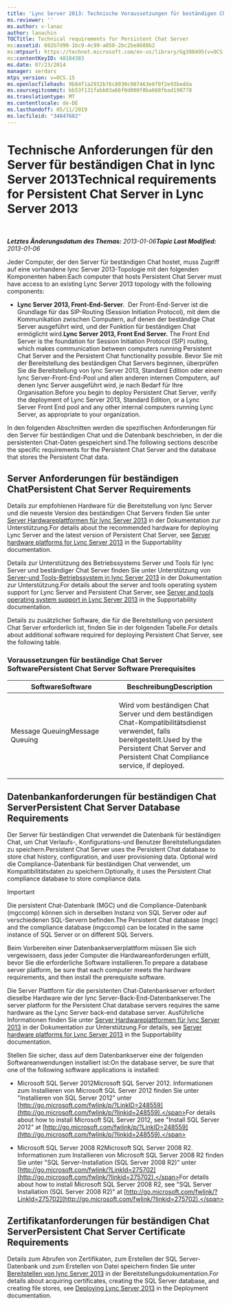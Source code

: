 ```yaml
---
title: 'Lync Server 2013: Technische Voraussetzungen für beständigen Chat Server'
ms.reviewer: ''
ms.author: v-lanac
author: lanachin
TOCTitle: Technical requirements for Persistent Chat Server
ms:assetid: 692b7d99-1bc9-4c99-a050-2bc2be8688b2
ms:mtpsurl: https://technet.microsoft.com/en-us/library/Gg398495(v=OCS.15)
ms:contentKeyID: 48184383
ms.date: 07/23/2014
manager: serdars
mtps_version: v=OCS.15
ms.openlocfilehash: 9b84f1a2932b76c8030c907463e8f0f2e93bedda
ms.sourcegitcommit: bb53f131fabb03a66f0d000f8ba668fbad190778
ms.translationtype: MT
ms.contentlocale: de-DE
ms.lasthandoff: 05/11/2019
ms.locfileid: "34847602"
---
```

<div data-xmlns="http://www.w3.org/1999/xhtml">

<div class="topic" data-xmlns="http://www.w3.org/1999/xhtml" data-msxsl="urn:schemas-microsoft-com:xslt" data-cs="http://msdn.microsoft.com/en-us/">

<div data-asp="http://msdn2.microsoft.com/asp">

# <a name="technical-requirements-for-persistent-chat-server-in-lync-server-2013"></a><span data-ttu-id="a84a3-102">Technische Anforderungen für den Server für beständigen Chat in lync Server 2013</span><span class="sxs-lookup"><span data-stu-id="a84a3-102">Technical requirements for Persistent Chat Server in Lync Server 2013</span></span>

</div>

<div id="mainSection">

<div id="mainBody">

<span> </span>

<span data-ttu-id="a84a3-103">_**Letztes Änderungsdatum des Themas:** 2013-01-06_</span><span class="sxs-lookup"><span data-stu-id="a84a3-103">_**Topic Last Modified:** 2013-01-06_</span></span>

<span data-ttu-id="a84a3-104">Jeder Computer, der den Server für beständigen Chat hostet, muss Zugriff auf eine vorhandene lync Server 2013-Topologie mit den folgenden Komponenten haben:</span><span class="sxs-lookup"><span data-stu-id="a84a3-104">Each computer that hosts Persistent Chat Server must have access to an existing Lync Server 2013 topology with the following components:</span></span>

  - <span data-ttu-id="a84a3-105">**Lync Server 2013, Front-End-Server.**  Der Front-End-Server ist die Grundlage für das SIP-Routing (Session Initiation Protocol), mit dem die Kommunikation zwischen Computern, auf denen der beständige Chat Server ausgeführt wird, und der Funktion für beständigen Chat ermöglicht wird.</span><span class="sxs-lookup"><span data-stu-id="a84a3-105">**Lync Server 2013, Front End Server.** The Front End Server is the foundation for Session Initiation Protocol (SIP) routing, which makes communication between computers running Persistent Chat Server and the Persistent Chat functionality possible.</span></span> <span data-ttu-id="a84a3-106">Bevor Sie mit der Bereitstellung des beständigen Chat Servers beginnen, überprüfen Sie die Bereitstellung von lync Server 2013, Standard Edition oder einem lync Server-Front-End-Pool und allen anderen internen Computern, auf denen lync Server ausgeführt wird, je nach Bedarf für Ihre Organisation.</span><span class="sxs-lookup"><span data-stu-id="a84a3-106">Before you begin to deploy Persistent Chat Server, verify the deployment of Lync Server 2013, Standard Edition, or a Lync Server Front End pool and any other internal computers running Lync Server, as appropriate to your organization.</span></span>

<span data-ttu-id="a84a3-107">In den folgenden Abschnitten werden die spezifischen Anforderungen für den Server für beständigen Chat und die Datenbank beschrieben, in der die persistenten Chat-Daten gespeichert sind.</span><span class="sxs-lookup"><span data-stu-id="a84a3-107">The following sections describe the specific requirements for the Persistent Chat Server and the database that stores the Persistent Chat data.</span></span>

<div>

## <a name="persistent-chat-server-requirements"></a><span data-ttu-id="a84a3-108">Server Anforderungen für beständigen Chat</span><span class="sxs-lookup"><span data-stu-id="a84a3-108">Persistent Chat Server Requirements</span></span>

<span data-ttu-id="a84a3-109">Details zur empfohlenen Hardware für die Bereitstellung von lync Server und die neueste Version des beständigen Chat Servers finden Sie unter [Server Hardwareplattformen für lync Server 2013](lync-server-2013-server-hardware-platforms.md) in der Dokumentation zur Unterstützung.</span><span class="sxs-lookup"><span data-stu-id="a84a3-109">For details about the recommended hardware for deploying Lync Server and the latest version of Persistent Chat Server, see [Server hardware platforms for Lync Server 2013](lync-server-2013-server-hardware-platforms.md) in the Supportability documentation.</span></span>

<span data-ttu-id="a84a3-110">Details zur Unterstützung des Betriebssystems Server und Tools für lync Server und beständiger Chat Server finden Sie unter Unterstützung von [Server-und Tools-Betriebssystem in lync Server 2013](lync-server-2013-server-and-tools-operating-system-support.md) in der Dokumentation zur Unterstützung.</span><span class="sxs-lookup"><span data-stu-id="a84a3-110">For details about the server and tools operating system support for Lync Server and Persistent Chat Server, see [Server and tools operating system support in Lync Server 2013](lync-server-2013-server-and-tools-operating-system-support.md) in the Supportability documentation.</span></span>

<span data-ttu-id="a84a3-111">Details zu zusätzlicher Software, die für die Bereitstellung von persistent Chat Server erforderlich ist, finden Sie in der folgenden Tabelle.</span><span class="sxs-lookup"><span data-stu-id="a84a3-111">For details about additional software required for deploying Persistent Chat Server, see the following table.</span></span>

### <a name="persistent-chat-server-software-prerequisites"></a><span data-ttu-id="a84a3-112">Voraussetzungen für beständige Chat Server Software</span><span class="sxs-lookup"><span data-stu-id="a84a3-112">Persistent Chat Server Software Prerequisites</span></span>

<table>
<colgroup>
<col style="width: 50%" />
<col style="width: 50%" />
</colgroup>
<thead>
<tr class="header">
<th><span data-ttu-id="a84a3-113">Software</span><span class="sxs-lookup"><span data-stu-id="a84a3-113">Software</span></span></th>
<th><span data-ttu-id="a84a3-114">Beschreibung</span><span class="sxs-lookup"><span data-stu-id="a84a3-114">Description</span></span></th>
</tr>
</thead>
<tbody>
<tr class="odd">
<td><p><span data-ttu-id="a84a3-115">Message Queuing</span><span class="sxs-lookup"><span data-stu-id="a84a3-115">Message Queuing</span></span></p></td>
<td><p><span data-ttu-id="a84a3-116">Wird vom beständigen Chat Server und dem beständigen Chat-Kompatibilitätsdienst verwendet, falls bereitgestellt.</span><span class="sxs-lookup"><span data-stu-id="a84a3-116">Used by the Persistent Chat Server and Persistent Chat Compliance service, if deployed.</span></span></p></td>
</tr>
</tbody>
</table>


</div>

<div>

## <a name="persistent-chat-server-database-requirements"></a><span data-ttu-id="a84a3-117">Datenbankanforderungen für beständigen Chat Server</span><span class="sxs-lookup"><span data-stu-id="a84a3-117">Persistent Chat Server Database Requirements</span></span>

<span data-ttu-id="a84a3-118">Der Server für beständigen Chat verwendet die Datenbank für beständigen Chat, um Chat Verlaufs-, Konfigurations-und Benutzer Bereitstellungsdaten zu speichern.</span><span class="sxs-lookup"><span data-stu-id="a84a3-118">Persistent Chat Server uses the Persistent Chat database to store chat history, configuration, and user provisioning data.</span></span> <span data-ttu-id="a84a3-119">Optional wird die Compliance-Datenbank für beständigen Chat verwendet, um Kompatibilitätsdaten zu speichern.</span><span class="sxs-lookup"><span data-stu-id="a84a3-119">Optionally, it uses the Persistent Chat compliance database to store compliance data.</span></span>

<div>


> [!IMPORTANT]  
> <span data-ttu-id="a84a3-120">Die persistent Chat-Datenbank (MGC) und die Compliance-Datenbank (mgccomp) können sich in derselben Instanz von SQL Server oder auf verschiedenen SQL-Servern befinden.</span><span class="sxs-lookup"><span data-stu-id="a84a3-120">The Persistent Chat database (mgc) and the compliance database (mgccomp) can be located in the same instance of SQL Server or on different SQL Servers.</span></span>



</div>

<span data-ttu-id="a84a3-121">Beim Vorbereiten einer Datenbankserverplattform müssen Sie sich vergewissern, dass jeder Computer die Hardwareanforderungen erfüllt, bevor Sie die erforderliche Software installieren.</span><span class="sxs-lookup"><span data-stu-id="a84a3-121">To prepare a database server platform, be sure that each computer meets the hardware requirements, and then install the prerequisite software.</span></span>

<span data-ttu-id="a84a3-122">Die Server Plattform für die persistenten Chat-Datenbankserver erfordert dieselbe Hardware wie der lync Server-Back-End-Datenbankserver.</span><span class="sxs-lookup"><span data-stu-id="a84a3-122">The server platform for the Persistent Chat database servers requires the same hardware as the Lync Server back-end database server.</span></span> <span data-ttu-id="a84a3-123">Ausführliche Informationen finden Sie unter [Server Hardwareplattformen für lync Server 2013](lync-server-2013-server-hardware-platforms.md) in der Dokumentation zur Unterstützung.</span><span class="sxs-lookup"><span data-stu-id="a84a3-123">For details, see [Server hardware platforms for Lync Server 2013](lync-server-2013-server-hardware-platforms.md) in the Supportability documentation.</span></span>

<span data-ttu-id="a84a3-124">Stellen Sie sicher, dass auf dem Datenbankserver eine der folgenden Softwareanwendungen installiert ist:</span><span class="sxs-lookup"><span data-stu-id="a84a3-124">On the database server, be sure that one of the following software applications is installed:</span></span>

  - <span data-ttu-id="a84a3-125">Microsoft SQL Server 2012</span><span class="sxs-lookup"><span data-stu-id="a84a3-125">Microsoft SQL Server 2012.</span></span> <span data-ttu-id="a84a3-126">Informationen zum Installieren von Microsoft SQL Server 2012 finden Sie unter "Installieren von SQL Server 2012" unter [http://go.microsoft.com/fwlink/p/?LinkID=248559](http://go.microsoft.com/fwlink/p/?linkid=248559).</span><span class="sxs-lookup"><span data-stu-id="a84a3-126">For details about how to install Microsoft SQL Server 2012, see "Install SQL Server 2012" at [http://go.microsoft.com/fwlink/p/?LinkID=248559](http://go.microsoft.com/fwlink/p/?linkid=248559).</span></span>

  - <span data-ttu-id="a84a3-127">Microsoft SQL Server 2008 R2</span><span class="sxs-lookup"><span data-stu-id="a84a3-127">Microsoft SQL Server 2008 R2.</span></span> <span data-ttu-id="a84a3-128">Informationen zum Installieren von Microsoft SQL Server 2008 R2 finden Sie unter "SQL Server-Installation (SQL Server 2008 R2)" unter [http://go.microsoft.com/fwlink/?LinkId=275702](http://go.microsoft.com/fwlink/?linkid=275702).</span><span class="sxs-lookup"><span data-stu-id="a84a3-128">For details about how to install Microsoft SQL Server 2008 R2, see "SQL Server Installation (SQL Server 2008 R2)" at [http://go.microsoft.com/fwlink/?LinkId=275702](http://go.microsoft.com/fwlink/?linkid=275702).</span></span>

</div>

<div>

## <a name="persistent-chat-server-certificate-requirements"></a><span data-ttu-id="a84a3-129">Zertifikatanforderungen für beständigen Chat Server</span><span class="sxs-lookup"><span data-stu-id="a84a3-129">Persistent Chat Server Certificate Requirements</span></span>

<span data-ttu-id="a84a3-130">Details zum Abrufen von Zertifikaten, zum Erstellen der SQL Server-Datenbank und zum Erstellen von Datei speichern finden Sie unter [Bereitstellen von lync Server 2013](lync-server-2013-deploying-lync-server.md) in der Bereitstellungsdokumentation.</span><span class="sxs-lookup"><span data-stu-id="a84a3-130">For details about acquiring certificates, creating the SQL Server database, and creating file stores, see [Deploying Lync Server 2013](lync-server-2013-deploying-lync-server.md) in the Deployment documentation.</span></span>

</div>

</div>

<span> </span>

</div>

</div>

</div>

